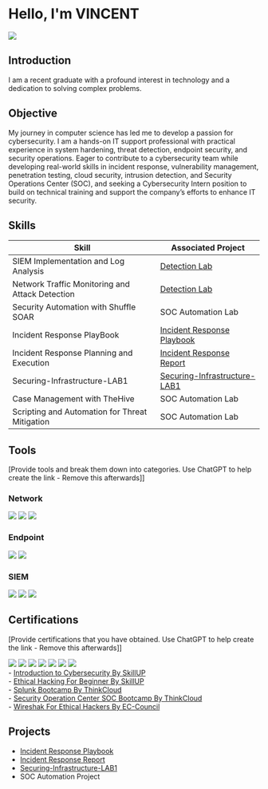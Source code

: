 # Hello, I'm VINCENT
<a href="https://www.linkedin.com/in/vincent-cann-09685350/"><img src="https://img.shields.io/badge/-LinkedIn-0072b1?&style=for-the-badge&logo=linkedin&logoColor=white" /></a>

## Introduction

I am a recent graduate with a profound interest in technology and a dedication to solving complex problems.

## Objective

My journey in computer science has led me to develop a passion for cybersecurity. I am a hands-on IT support professional with practical experience in system hardening, threat detection, endpoint security, and security operations. Eager to contribute to a cybersecurity team while developing real-world skills in incident response, vulnerability management, penetration testing, cloud security, intrusion detection, and Security Operations Center (SOC), and seeking a Cybersecurity Intern position to build on technical training and support the company’s efforts to enhance IT security.


## Skills


| Skill                                         | Associated Project         |
|-----------------------------------------------|----------------------------|
| SIEM Implementation and Log Analysis          | <a href="https://google.com">Detection Lab</a>|
| Network Traffic Monitoring and Attack Detection | <a href="https://google.com">Detection Lab</a>|
| Security Automation with Shuffle SOAR         | SOC Automation Lab|
| Incident Response PlayBook                    | <a href="https://github.com/Kyle4cann/Incident-Response-Playbook/blob/main/README.md">Incident Response Playbook</a>|
| Incident Response Planning and Execution      | <a href="https://github.com/Kyle4cann/Incident-Report-Ransomware-Attack-/blob/f6ebea00e4efe047c6bdc4ea706a6e81416a35c4/README.md">Incident Response Report</a>|
| Securing-Infrastructure-LAB1                  | <a href="https://github.com/Kyle4cann/Securing-Infrastructure-LAB1/blob/main/README.md">Securing-Infrastructure-LAB1</a>|
| Case Management with TheHive                  | SOC Automation Lab|
| Scripting and Automation for Threat Mitigation | SOC Automation Lab|

## Tools
[Provide tools and break them down into categories. Use ChatGPT to help create the link - Remove this afterwards]]

### Network
<div>
    <img src="https://img.shields.io/badge/-Wireshark-1679A7?&style=for-the-badge&logo=Wireshark&logoColor=white" />
    <img src="https://img.shields.io/badge/-Suricata-EF3B2D?&style=for-the-badge&logo=Suricata&logoColor=white" />
    <img src="https://img.shields.io/badge/-Zeek-777BB4?&style=for-the-badge&logo=Zeek&logoColor=white" />
</div>

### Endpoint
<div>
    <img src="https://img.shields.io/badge/-Microsoft_Defender_for_Endpoint-00A4EF?&style=for-the-badge&logo=Microsoft&logoColor=white" />
    <img src="https://img.shields.io/badge/-Velociraptor-4B275F?&style=for-the-badge&logo=Velociraptor&logoColor=white" />
</div>

### SIEM
<div>
    <img src="https://img.shields.io/badge/-Microsoft_Sentinel-0078D4?&style=for-the-badge&logo=Microsoft&logoColor=white" />
   <a href="https://github.com/user-attachments/assets/66af873d-56a4-4f10-9e1a-bdec0b0b2ade/"><img src="https://img.shields.io/badge/-Splunk-000000?&style=for-the-badge&logo=Splunk&logoColor=white" /></a>
    <img src="https://img.shields.io/badge/-Elastic-005571?&style=for-the-badge&logo=Elastic&logoColor=white" />
</div>

## Certifications
[Provide certifications that you have obtained. Use ChatGPT to help create the link - Remove this afterwards]]
<div>
<a href="https://github.com/user-attachments/assets/66af873d-56a4-4f10-9e1a-bdec0b0b2ade/"><img src="https://img.shields.io/badge/-Splunk-000000?&style=for-the-badge&logo=Splunk&logoColor=white" /></a>
<a href="https://github.com/user-attachments/assets/56df24d6-292f-405a-89cb-67c173d47cbc/"><img src="https://img.shields.io/badge/-Wireshark-1679A7?&style=for-the-badge&logo=Wireshark&logoColor=white" /></a>
<img src="https://img.shields.io/badge/-Security%2B-FF0000?&style=for-the-badge&logo=CompTIA&logoColor=white" />
<img src="https://img.shields.io/badge/-Network%2B-007ACC?&style=for-the-badge&logo=CompTIA&logoColor=white" />
<img src="https://img.shields.io/badge/-A%2B-4D4D4D?&style=for-the-badge&logo=CompTIA&logoColor=white" />
<img src="https://img.shields.io/badge/-CDSA-006400?&style=for-the-badge&logoColor=white" />
<img src="https://img.shields.io/badge/-CCD-000080?&style=for-the-badge&logoColor=white" />
</div>
- <a href=https://github.com/user-attachments/assets/63c05b9c-66f8-4831-89e7-ef979891febc/">Introduction to Cybersecurity By SkillUP</a>
<div>
- <a href=https://github.com/user-attachments/assets/fd6d2d2d-f3b8-469b-9598-411a2e0b72c5/">Ethical Hacking For Beginner By SkillUP</a>
<div>      
- <a href="https://github.com/user-attachments/assets/66af873d-56a4-4f10-9e1a-bdec0b0b2ade/">Splunk Bootcamp By ThinkCloud</a>
<div>
- <a href="https://github.com/user-attachments/assets/1da847c7-36e4-41d6-a64e-c48ed72c3755/">Security Operation Center SOC Bootcamp By ThinkCloud</a>
<div>
- <a href="https://github.com/user-attachments/assets/56df24d6-292f-405a-89cb-67c173d47cbc/">Wireshak For Ethical Hackers By EC-Council</a>
<div>

    
## Projects
- <a href="https://github.com/Kyle4cann/Incident-Response-Playbook/blob/main/README.md">Incident Response Playbook</a>
- <a href="https://github.com/Kyle4cann/Incident-Report-Ransomware-Attack-/blob/f6ebea00e4efe047c6bdc4ea706a6e81416a35c4/README.md">Incident Response Report</a>
- <a href="https://github.com/Kyle4cann/Securing-Infrastructure-LAB1/blob/main/README.md">Securing-Infrastructure-LAB1</a>
- SOC Automation Project
